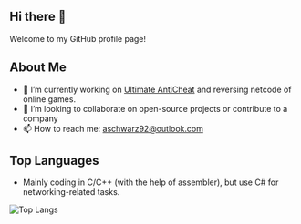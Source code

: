 ## Hi there 👋

Welcome to my GitHub profile page!

## About Me

- 🔭 I’m currently working on [Ultimate AntiCheat](https://github.com/AlSch092/UltimateAnticheat) and reversing netcode of online games.
- 👯 I’m looking to collaborate on open-source projects or contribute to a company
- 📫 How to reach me: [aschwarz92@outlook.com](mailto:aschwarz92@outlook.com)

## Top Languages

- Mainly coding in C/C++ (with the help of assembler), but use C# for networking-related tasks.

![Top Langs](https://github-readme-stats.vercel.app/api/top-langs/?username=AlSch092&layout=compact&theme=radical)

